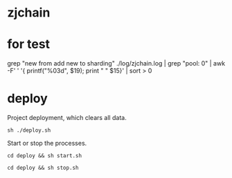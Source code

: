 # zjchain

# for test

grep "new from add new to sharding" ./log/zjchain.log | grep "pool: 0" | awk -F' ' '{ printf("%03d", $19); print " " $15}' | sort > 0

# deploy

Project deployment, which clears all data.

```shell
sh ./deploy.sh
```

Start or stop the processes.
```shell
cd deploy && sh start.sh
```
```shell
cd deploy && sh stop.sh
```

